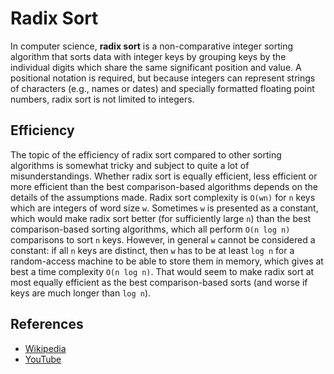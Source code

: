 # Radix Sort

In computer science, **radix sort** is a non-comparative integer sorting 
algorithm that sorts data with integer keys by grouping keys by the individual 
digits which share the same significant position and value. A positional notation
is required, but because integers can represent strings of characters 
(e.g., names or dates) and specially formatted floating point numbers, radix 
sort is not limited to integers.

## Efficiency

The topic of the efficiency of radix sort compared to other sorting algorithms is 
somewhat tricky and subject to quite a lot of misunderstandings. Whether radix 
sort is equally efficient, less efficient or more efficient than the best 
comparison-based algorithms depends on the details of the assumptions made. 
Radix sort complexity is `O(wn)` for `n` keys which are integers of word size `w`. 
Sometimes `w` is presented as a constant, which would make radix sort better 
(for sufficiently large `n`) than the best comparison-based sorting algorithms, 
which all perform `O(n log n)` comparisons to sort `n` keys. However, in 
general `w` cannot be considered a constant: if all `n` keys are distinct, 
then `w` has to be at least `log n` for a random-access machine to be able to 
store them in memory, which gives at best a time complexity `O(n log n)`. That 
would seem to make radix sort at most equally efficient as the best 
comparison-based sorts (and worse if keys are much longer than `log n`).

## References

- [Wikipedia](https://en.wikipedia.org/wiki/Radix_sort)
- [YouTube](https://www.youtube.com/watch?v=XiuSW_mEn7g&index=62&t=0s&list=PLLXdhg_r2hKA7DPDsunoDZ-Z769jWn4R8)

